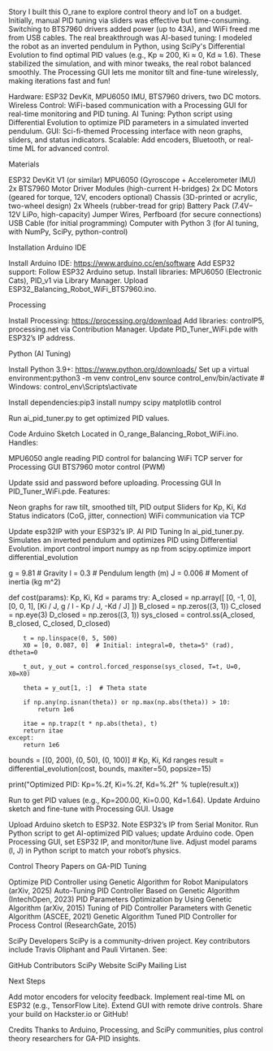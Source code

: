 
Story
I built this O_rane to explore control theory and IoT on a budget. Initially, manual PID tuning via sliders was effective but time-consuming. Switching to BTS7960 drivers added power (up to 43A), and WiFi freed me from USB cables. The real breakthrough was AI-based tuning: I modeled the robot as an inverted pendulum in Python, using SciPy's Differential Evolution to find optimal PID values (e.g., Kp ≈ 200, Ki ≈ 0, Kd ≈ 1.6). These stabilized the simulation, and with minor tweaks, the real robot balanced smoothly. The Processing GUI lets me monitor tilt and fine-tune wirelessly, making iterations fast and fun!

Hardware: ESP32 DevKit, MPU6050 IMU, BTS7960 drivers, two DC motors.
Wireless Control: WiFi-based communication with a Processing GUI for real-time monitoring and PID tuning.
AI Tuning: Python script using Differential Evolution to optimize PID parameters in a simulated inverted pendulum.
GUI: Sci-fi-themed Processing interface with neon graphs, sliders, and status indicators.
Scalable: Add encoders, Bluetooth, or real-time ML for advanced control.

Materials

ESP32 DevKit V1 (or similar)
MPU6050 (Gyroscope + Accelerometer IMU)
2x BTS7960 Motor Driver Modules (high-current H-bridges)
2x DC Motors (geared for torque, 12V, encoders optional)
Chassis (3D-printed or acrylic, two-wheel design)
2x Wheels (rubber-tread for grip)
Battery Pack (7.4V–12V LiPo, high-capacity)
Jumper Wires, Perfboard (for secure connections)
USB Cable (for initial programming)
Computer with Python 3 (for AI tuning, with NumPy, SciPy, python-control)


Installation
Arduino IDE

Install Arduino IDE: https://www.arduino.cc/en/software
Add ESP32 support: Follow ESP32 Arduino setup.
Install libraries: MPU6050 (Electronic Cats), PID_v1 via Library Manager.
Upload ESP32_Balancing_Robot_WiFi_BTS7960.ino.

Processing

Install Processing: https://processing.org/download
Add libraries: controlP5, processing.net via Contribution Manager.
Update PID_Tuner_WiFi.pde with ESP32’s IP address.

Python (AI Tuning)

Install Python 3.9+: https://www.python.org/downloads/
Set up a virtual environment:python3 -m venv control_env
source control_env/bin/activate  # Windows: control_env\Scripts\activate


Install dependencies:pip3 install numpy scipy matplotlib control


Run ai_pid_tuner.py to get optimized PID values.

Code
Arduino Sketch
Located in O_range_Balancing_Robot_WiFi.ino. Handles:

MPU6050 angle reading
PID control for balancing
WiFi TCP server for Processing GUI
BTS7960 motor control (PWM)

Update ssid and password before uploading.
Processing GUI
In PID_Tuner_WiFi.pde. Features:

Neon graphs for raw tilt, smoothed tilt, PID output
Sliders for Kp, Ki, Kd
Status indicators (CoG, jitter, connection)
WiFi communication via TCP

Update esp32IP with your ESP32’s IP.
AI PID Tuning
In ai_pid_tuner.py. Simulates an inverted pendulum and optimizes PID using Differential Evolution.
import control
import numpy as np
from scipy.optimize import differential_evolution

g = 9.81  # Gravity
l = 0.3   # Pendulum length (m)
J = 0.006 # Moment of inertia (kg m^2)

def cost(params):
    Kp, Ki, Kd = params
    try:
        A_closed = np.array([
            [0, -1, 0],
            [0, 0, 1],
            [Ki / J, g / l - Kp / J, -Kd / J]
        ])
        B_closed = np.zeros((3, 1))
        C_closed = np.eye(3)
        D_closed = np.zeros((3, 1))
        sys_closed = control.ss(A_closed, B_closed, C_closed, D_closed)
        
        t = np.linspace(0, 5, 500)
        X0 = [0, 0.087, 0]  # Initial: integral=0, theta=5° (rad), dtheta=0
        
        t_out, y_out = control.forced_response(sys_closed, T=t, U=0, X0=X0)
        
        theta = y_out[1, :]  # Theta state
        
        if np.any(np.isnan(theta)) or np.max(np.abs(theta)) > 10:
            return 1e6
        
        itae = np.trapz(t * np.abs(theta), t)
        return itae
    except:
        return 1e6

bounds = [(0, 200), (0, 50), (0, 100)]  # Kp, Ki, Kd ranges
result = differential_evolution(cost, bounds, maxiter=50, popsize=15)

print("Optimized PID: Kp=%.2f, Ki=%.2f, Kd=%.2f" % tuple(result.x))

Run to get PID values (e.g., Kp=200.00, Ki=0.00, Kd=1.64). Update Arduino sketch and fine-tune with Processing GUI.
Usage

Upload Arduino sketch to ESP32.
Note ESP32’s IP from Serial Monitor.
Run Python script to get AI-optimized PID values; update Arduino code.
Open Processing GUI, set ESP32 IP, and monitor/tune live.
Adjust model params (l, J) in Python script to match your robot’s physics.

Control Theory Papers on GA-PID Tuning

Optimize PID Controller using Genetic Algorithm for Robot Manipulators (arXiv, 2025)
Auto-Tuning PID Controller Based on Genetic Algorithm (IntechOpen, 2023)
PID Parameters Optimization by Using Genetic Algorithm (arXiv, 2015)
Tuning of PID Controller Parameters with Genetic Algorithm (ASCEE, 2021)
Genetic Algorithm Tuned PID Controller for Process Control (ResearchGate, 2015)

SciPy Developers
SciPy is a community-driven project. Key contributors include Travis Oliphant and Pauli Virtanen. See:

GitHub Contributors
SciPy Website
SciPy Mailing List

Next Steps

Add motor encoders for velocity feedback.
Implement real-time ML on ESP32 (e.g., TensorFlow Lite).
Extend GUI with remote drive controls.
Share your build on Hackster.io or GitHub!

Credits
Thanks to Arduino, Processing, and SciPy communities, plus control theory researchers for GA-PID insights.
